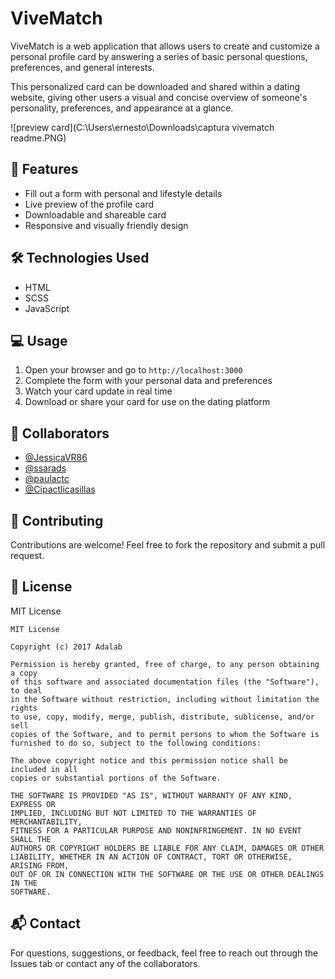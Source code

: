 
# ViveMatch

ViveMatch is a web application that allows users to create and customize a personal profile card by answering a series of basic personal questions, preferences, and general interests.

This personalized card can be downloaded and shared within a dating website, giving other users a visual and concise overview of someone's personality, preferences, and appearance at a glance.



![preview card](C:\Users\ernesto\Downloads\captura vivematch readme.PNG)



## 🚀 Features

- Fill out a form with personal and lifestyle details  
- Live preview of the profile card  
- Downloadable and shareable card  
- Responsive and visually friendly design  

## 🛠️ Technologies Used

- HTML 
- SCSS  
- JavaScript 





## 💻 Usage

1. Open your browser and go to `http://localhost:3000`  
2. Complete the form with your personal data and preferences  
3. Watch your card update in real time  
4. Download or share your card for use on the dating platform  






## 👥 Collaborators

- [@JessicaVR86](https://github.com/JessicaVR86)  
- [@ssarads](https://github.com/ssarads) 
- [@paulactc](https://github.com/paulactc) 
- [@Cipactlicasillas](https://github.com/Cipactlicasillas)

## 🤝 Contributing

Contributions are welcome! Feel free to fork the repository and submit a pull request.

## 📄 License

MIT License

```
MIT License

Copyright (c) 2017 Adalab

Permission is hereby granted, free of charge, to any person obtaining a copy
of this software and associated documentation files (the "Software"), to deal
in the Software without restriction, including without limitation the rights
to use, copy, modify, merge, publish, distribute, sublicense, and/or sell
copies of the Software, and to permit persons to whom the Software is
furnished to do so, subject to the following conditions:

The above copyright notice and this permission notice shall be included in all
copies or substantial portions of the Software.

THE SOFTWARE IS PROVIDED "AS IS", WITHOUT WARRANTY OF ANY KIND, EXPRESS OR
IMPLIED, INCLUDING BUT NOT LIMITED TO THE WARRANTIES OF MERCHANTABILITY,
FITNESS FOR A PARTICULAR PURPOSE AND NONINFRINGEMENT. IN NO EVENT SHALL THE
AUTHORS OR COPYRIGHT HOLDERS BE LIABLE FOR ANY CLAIM, DAMAGES OR OTHER
LIABILITY, WHETHER IN AN ACTION OF CONTRACT, TORT OR OTHERWISE, ARISING FROM,
OUT OF OR IN CONNECTION WITH THE SOFTWARE OR THE USE OR OTHER DEALINGS IN THE
SOFTWARE.
```

## 📬 Contact

For questions, suggestions, or feedback, feel free to reach out through the Issues tab or contact any of the collaborators.
